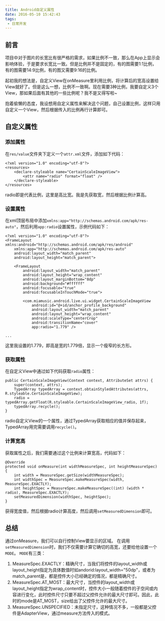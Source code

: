 ```yaml
---
title: Android自定义属性
date: 2016-05-10 15:42:43
tags:
 - 日常开发
---
```


## 前言
项目中对于图片的长宽比有很严格的需求，如果比例不一致，那么在App上显示会影响体验，于是要求长宽比一致。但是比例并不是固定的，有的图需要1:1比例，有的图需要14:9比例，有的图又需要9:16的比例。

起初我的想法是，自定义View在onMeasure里利用比例，将计算后的宽高设置给View就好了。但是这么一想，比例不一致啊。现在需要3种比例，我要自定义3个View，那如果后面有其他的一些比例呢？我不是又得写啦~

抱着偷懒的态度，我设想用自定义属性来解决这个问题，自己设置比例，这样只用自定义一个View，然后根据传入的比例再行计算即可。

<!-- more -->

## 自定义属性
### 添加属性
在``res/value``文件夹下定义一个``attr.xml``文件，添加如下代码：
```
<?xml version="1.0" encoding="utf-8"?>  
<resources>  
    <declare-styleable name="CertainScaleImageView">  
        <attr name="radio" format="float" />  
    </declare-styleable>  
</resources>
```
radio即是代表比例，这里是高比宽。我是先获取宽，然后根据比例计算高。

### 设置属性
在xml顶层布局中添加``xmlns:app="http://schemas.android.com/apk/res-auto"``，然后利用``app:radio``设置属性，示例代码如下：
```
<?xml version="1.0" encoding="utf-8"?>
<FrameLayout xmlns:android="http://schemas.android.com/apk/res/android"
    xmlns:app="http://schemas.android.com/apk/res-auto"
    android:layout_width="match_parent"
    android:layout_height="match_parent">

    <FrameLayout
        android:layout_width="match_parent"
        android:layout_height="wrap_content"
        android:layout_marginBottom="8dp"
        android:background="#ffffff"
        android:focusable="true"
        android:focusableInTouchMode="true">

        <com.miamusic.android.live.ui.widget.CertainScaleImageView
            android:id="@+id/anchor_profile_background"
            android:layout_width="match_parent"
            android:layout_height="wrap_content"
            android:scaleType="centerCrop"
            android:transitionName="cover"
            app:radio="1.779" />

...
```
这里我设置的1.779，即高是宽的1.779倍，显示一个瘦窄的长方形。

### 获取属性
在自定义View中通过如下代码获取``radio``属性：
```
public CertainScaleImageView(Context context, AttributeSet attrs) {
    super(context, attrs);
    TypedArray typedArray = context.obtainStyledAttributes(attrs, R.styleable.CertainScaleImageView);
    radio = typedArray.getFloat(R.styleable.CertainScaleImageView_radio, 1f);
    typedArray.recycle();
}
```
radio自定义View的一个属性，通过TypedArray获取相应的值并保存起来，TypedArray用完需要调用``recycle()``。

### 计算宽高
获取属性之后，我们需要通过这个比例来计算宽高，代码如下：
```
@Override
protected void onMeasure(int widthMeasureSpec, int heightMeasureSpec) {
    int width = MeasureSpec.getSize(widthMeasureSpec);
    int widthSpec = MeasureSpec.makeMeasureSpec(width, MeasureSpec.EXACTLY);
    int heightSpec = MeasureSpec.makeMeasureSpec((int) (width * radio), MeasureSpec.EXACTLY);
    setMeasuredDimension(widthSpec, heightSpec);
}
```
获得宽度值，然后根据radio计算高度，然后调用``setMeasuredDimension``即可。

## 总结
通过onMeasure，我们可以自行控制View要显示的区域。
在调用``setMeasuredDimension``时，我们不仅需要计算它确切的高宽，还要给他设置一个``MODE``。
``MODE``有三类：
1. MeasureSpec.EXACTLY：精确尺寸，当我们将控件的layout_width或layout_height指定为具体数值时如andorid:layout_width="50dp"，或者为match_parent是，都是控件大小已经确定的情况，都是精确尺寸。
2. MeasureSpec.AT_MOST：最大尺寸，当控件的layout_width或layout_height指定为wrap_content时，控件大小一般随着控件的子空间或内容进行变化，此时控件尺寸只要不超过父控件允许的最大尺寸即可。因此，此时的mode是AT_MOST，size给出了父控件允许的最大尺寸。
3. MeasureSpec.UNSPECIFIED：未指定尺寸，这种情况不多，一般都是父控件是AdapterView，通过measure方法传入的模式。
